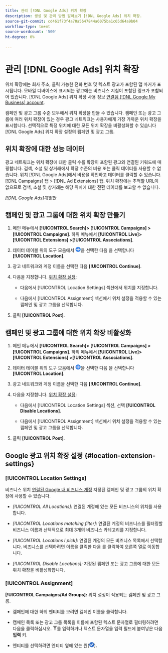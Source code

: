 ```yaml
---
title: 관리 [!DNL Google Ads] 위치 확장
description: 생성 및 관리 방법 알아보기 [!DNL Google Ads] 위치 확장.
source-git-commit: cd461f73f4a70a5647844a6075ba1c65d64a9b04
workflow-type: tm+mt
source-wordcount: '500'
ht-degree: 0%

---
```


# 관리 [!DNL Google Ads] 위치 확장

위치 확장에는 회사 주소, 클릭 가능한 전화 번호 및 텍스트 광고가 포함된 맵 마커가 표시됩니다. 모바일 디바이스에 표시되는 광고에는 비즈니스 지침이 포함된 링크가 포함되어 있습니다. [!DNL Google Ads] 위치 확장 사용 정보 [연결됨 [!DNL Google My Business] account](https://support.google.com/google-ads/answer/2404182).

캠페인 및 광고 그룹 수준 모두에서 위치 확장을 만들 수 있습니다. 캠페인 또는 광고 그룹에 여러 위치 확장이 있는 경우 광고 네트워크는 사용자에게 가장 가까운 위치 확장을 표시합니다. 선택적으로 특정 위치에 대한 모든 위치 확장을 비활성화할 수 있습니다 [!DNL Google Ads] 위치 확장 설정의 캠페인 및 광고 그룹.

## 위치 확장에 대한 성능 데이터

광고 네트워크는 위치 확장에 대한 클릭 수를 확장이 포함된 광고와 연결된 키워드에 매핑합니다.  검색, 소셜 및 상거래에서 확장 수준의 비용 또는 클릭 데이터를 사용할 수 없습니다. 위치 [!DNL Google Ads]에서 비용을 확인하고 데이터를 클릭할 수 있습니다. [!DNL Campaigns] 탭 > [!DNL Ad Extensions] 탭. 위치 확장에는 추적할 URL이 없으므로 검색, 소셜 및 상거래는 해당 위치에 대한 전환 데이터를 보고할 수 없습니다.

*[!DNL Google Ads]계정만*

## 캠페인 및 광고 그룹에 대한 위치 확장 만들기

1. 메인 메뉴에서 **[!UICONTROL Search]> [!UICONTROL Campaigns] >[!UICONTROL Campaigns]**. 하위 메뉴에서 **[!UICONTROL Live]> [!UICONTROL Extensions] >[!UICONTROL Associations]**.

1. 데이터 테이블 위의 도구 모음에서 ![만들기](/help/search-social-commerce/assets/add.png "만들기")을 선택한 다음 을 선택합니다 **[!UICONTROL Location]**.

1. 광고 네트워크와 계정 이름을 선택한 다음 **[!UICONTROL Continue]**.

1. 다음을 지정합니다. [위치 확장 설정](#location-extension-settings):

   * 다음에서 [!UICONTROL Location Settings] 섹션에서 위치를 지정합니다.

   * 다음에서 [!UICONTROL Assignment] 섹션에서 위치 설정을 적용할 수 있는 캠페인 및 광고 그룹을 선택합니다.

1. 클릭 **[!UICONTROL Post]**.

## 캠페인 및 광고 그룹에 대한 위치 확장 비활성화

1. 메인 메뉴에서 **[!UICONTROL Search]> [!UICONTROL Campaigns] >[!UICONTROL Campaigns]**. 하위 메뉴에서 **[!UICONTROL Live]> [!UICONTROL Extensions] >[!UICONTROL Associations]**.

1. 데이터 테이블 위의 도구 모음에서 ![만들기](/help/search-social-commerce/assets/add.png "만들기")을 선택한 다음 을 선택합니다 **[!UICONTROL Location]**.

1. 광고 네트워크와 계정 이름을 선택한 다음 **[!UICONTROL Continue]**.

1. 다음을 지정합니다. [위치 확장 설정](#location-extension-settings):

   * 다음에서 [!UICONTROL Location Settings] 섹션, 선택 **[!UICONTROL Disable Locations]**.

   * 다음에서 [!UICONTROL Assignment] 섹션에서 위치 설정을 적용할 수 있는 캠페인 및 광고 그룹을 선택합니다.

1. 클릭 **[!UICONTROL Post]**.

## Google 광고 위치 확장 설정 {#location-extension-settings}

### [!UICONTROL Location Settings]

비즈니스 위치 [연결된 Google 내 비즈니스 계정](https://support.google.com/google-ads/answer/2404182?vid=1-635794239083658097-1242615452#link) 지정된 캠페인 및 광고 그룹의 위치 확장에 사용할 수 있습니다.

* *[!UICONTROL All Locations]:* 연결된 계정에 있는 모든 비즈니스의 위치를 사용합니다.

* *[!UICONTROL Locations matching filter]:* 연결된 계정의 비즈니스를 필터링할 비즈니스 이름과 선택적으로 최대 3개의 비즈니스 카테고리를 지정합니다.

* *[!UICONTROL Locations I pick]:* 연결된 계정의 모든 비즈니스 목록에서 선택합니다. 비즈니스를 선택하려면 이름을 클릭한 다음 를 클릭하여 오른쪽 열로 이동합니다.

* *[!UICONTROL Disable Locations]:* 지정된 캠페인 또는 광고 그룹에 대한 모든 위치 확장을 비활성화합니다.

### [!UICONTROL Assignment]

**[!UICONTROL Campaigns/Ad Groups]:** 위치 설정이 적용되는 캠페인 및 광고 그룹.

* 캠페인에 대한 하위 엔티티를 보려면 캠페인 이름을 클릭합니다.

* 캠페인 목록 또는 광고 그룹 목록을 이름에 포함된 텍스트 문자열로 필터링하려면 다음을 클릭하십시오. ![필터](/help/search-social-commerce/assets/filter.png "필터")를 입력하거나 텍스트 문자열을 입력 필드에 붙여넣은 다음 **입력** 키.

* 엔티티를 선택하려면 엔티티 옆에 있는 원(![선택](/help/search-social-commerce/assets/include.png "선택")).
